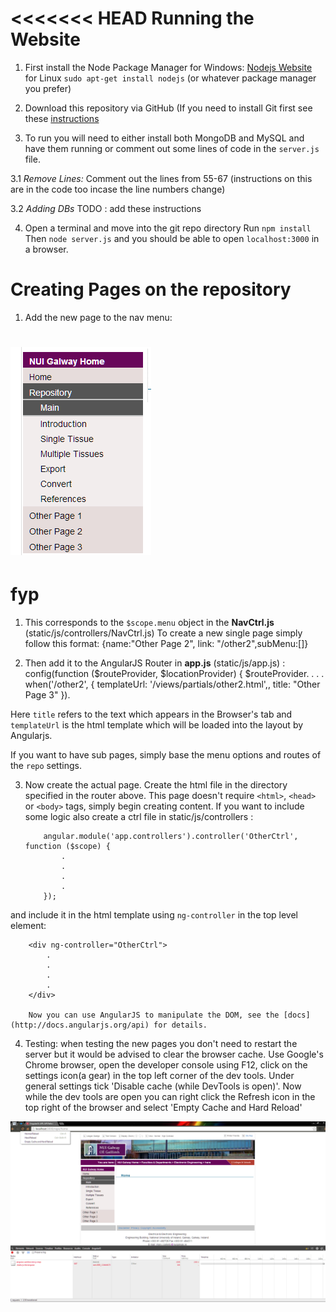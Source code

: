 <<<<<<< HEAD
Running the Website
===================

1.	First install the Node Package Manager
		for Windows: [Nodejs Website](http://nodejs.org/)
		for Linux `sudo apt-get install nodejs` (or whatever package manager you prefer)

2.	Download this repository via GitHub
		(If you need to install Git first see these [instructions](http://git-scm.com/book/en/Getting-Started-Installing-Git)

3. To run you will need to either install both MongoDB and MySQL and have them running or comment out some lines of code in the `server.js` file.
	
3.1 _Remove Lines:_
		Comment out the lines from 55-67 (instructions on this are in the code too incase the line numbers change)
		
3.2 _Adding DBs_
		TODO : add these instructions

4.	Open a terminal and move into the git repo directory
		Run `npm install`
		Then `node server.js` and you should be able to open `localhost:3000` in a browser.

Creating Pages on the repository
================================


1. Add the new page to the nav menu:

![nav menu screenshot](./readme_assets/nav_menu.png "Navigation Menu")
=======
fyp
===

1.	This corresponds to the `$scope.menu` object in the __NavCtrl.js__ (static/js/controllers/NavCtrl.js)
		To create a new single page simply follow this format:
			{name:"Other Page 2", link: "/other2",subMenu:[]}

2.	Then add it to the AngularJS Router in __app.js__ (static/js/app.js) :
			config(function ($routeProvider, $locationProvider) {
	  		$routeProvider.
	  		.
	  		.
	  		.
	  		when('/other2', {
	      templateUrl: '/views/partials/other2.html',,
	      title: "Other Page 3"
	    }).

Here `title` refers to the text which appears in the Browser's tab and `templateUrl` is the html template which will be loaded into the layout by Angularjs.

If you want to have sub pages, simply base the menu options and routes of the `repo` settings.

3.	Now create the actual page. Create the html file in the directory specified in the router above. This page doesn't require `<html>`, `<head>` or `<body>` tags, simply begin creating content. If you want to include some logic also create a ctrl file in static/js/controllers :

			angular.module('app.controllers').controller('OtherCtrl', function ($scope) {
				.
				.
				.
				.
			});

  and include it in the html template using `ng-controller` in the top level element:


		<div ng-controller="OtherCtrl">
			.
			.
			.
			.
		</div>

		Now you can use AngularJS to manipulate the DOM, see the [docs](http://docs.angularjs.org/api) for details.


4. Testing: when testing the new pages you don't need to restart the server but it would be advised to clear the browser cache. Use Google's Chrome browser, open the developer console using F12, click on the settings icon(a gear) in the top left corner of the dev tools. Under general settings tick 'Disable cache (while DevTools is open)'.
Now while the dev tools are open you can right click the Refresh icon in the top right of the browser and select 'Empty Cache and Hard Reload'


![hard reset and clear cache image](./readme_assets/dev_tools.png "Enable Hard Reset in chrome")
